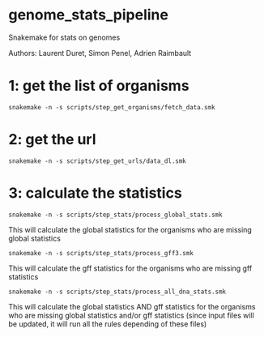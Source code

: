 # genome_stats_pipeline
Snakemake for stats on genomes

Authors:
Laurent Duret, Simon Penel, Adrien Raimbault

# 1: get the list of organisms

`snakemake -n -s scripts/step_get_organisms/fetch_data.smk`

# 2: get the url

`snakemake -n -s scripts/step_get_urls/data_dl.smk`

# 3: calculate the statistics

`snakemake -n -s scripts/step_stats/process_global_stats.smk`

This will calculate the global statistics for the organisms who are missing global statistics



`snakemake -n -s scripts/step_stats/process_gff3.smk` 

This will calculate the gff statistics for the organisms who are missing gff statistics



`snakemake -n -s scripts/step_stats/process_all_dna_stats.smk`

This will calculate the global statistics AND gff statistics for the organisms who are missing global statistics and/or gff statistics (since input files  will be updated, it will run all the rules depending of these files)

